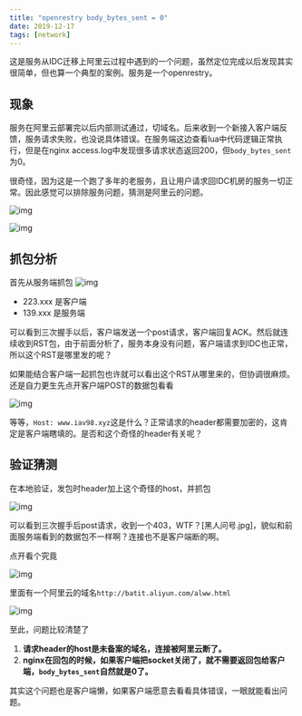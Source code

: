 ```yaml
---
title: "openrestry body_bytes_sent = 0"
date: 2019-12-17
tags: [network]
---
```


这是服务从IDC迁移上阿里云过程中遇到的一个问题，虽然定位完成以后发现其实很简单，但也算一个典型的案例。服务是一个openrestry。

## 现象
服务在阿里云部署完以后内部测试通过，切域名。后来收到一个新接入客户端反馈，服务请求失败，也没说具体错误。在服务端这边查看lua中代码逻辑正常执行，但是在nginx access.log中发现很多请求状态返回200，但`body_bytes_sent`为0。

很奇怪，因为这是一个跑了多年的老服务，且让用户请求回IDC机房的服务一切正常。因此感觉可以排除服务问题，猜测是阿里云的问题。

![img](https://user-images.githubusercontent.com/3350002/70974883-cdc31280-20e3-11ea-98ae-67b418663682.png)

![img](https://user-images.githubusercontent.com/3350002/70974966-f2b78580-20e3-11ea-8445-d248ec31eebb.png)

## 抓包分析
首先从服务端抓包
![img](https://user-images.githubusercontent.com/3350002/70974996-06fb8280-20e4-11ea-9f1f-6dc96a3ed0d4.png)

* 223.xxx 是客户端
* 139.xxx 是服务端

可以看到三次握手以后，客户端发送一个post请求，客户端回复ACK。然后就连续收到RST包，由于前面分析了，服务本身没有问题，客户端请求到IDC也正常，所以这个RST是哪里发的呢？

如果能结合客户端一起抓包也许就可以看出这个RST从哪里来的，但协调很麻烦。
还是自力更生先点开客户端POST的数据包看看

![img](https://user-images.githubusercontent.com/3350002/70975240-7cffe980-20e4-11ea-8008-887cbdb4a555.png)

等等，`Host: www.iav98.xyz`这是什么？正常请求的header都需要加密的，这肯定是客户端瞎填的。是否和这个奇怪的header有关呢？

## 验证猜测
在本地验证，发包时header加上这个奇怪的host，并抓包

![img](https://user-images.githubusercontent.com/3350002/70975440-e849bb80-20e4-11ea-9868-44c0628070ce.png)

可以看到三次握手后post请求，收到一个403，WTF？[黑人问号.jpg]，貌似和前面服务端看到的数据包不一样啊？连接也不是客户端断的啊。

点开看个究竟

![img](https://user-images.githubusercontent.com/3350002/70975477-fd264f00-20e4-11ea-93a6-5103d43039f8.png)

里面有一个阿里云的域名`http://batit.aliyun.com/alww.html`

![img](https://user-images.githubusercontent.com/3350002/70975518-0dd6c500-20e5-11ea-9b46-8d5ebd95b0da.png)

至此，问题比较清楚了
1. **请求header的host是未备案的域名，连接被阿里云断了。**
2. **nginx在回包的时候，如果客户端把socket关闭了，就不需要返回包给客户端，`body_bytes_sent`自然就是0了。**

其实这个问题也是客户端懒，如果客户端愿意去看看具体错误，一眼就能看出问题。